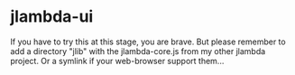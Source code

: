# jlambda-ui

If you have to try this at this stage, you are brave.
But please remember to add a directory "jlib" with the jlambda-core.js from my other jlambda project.
Or a symlink if your web-browser support them...

